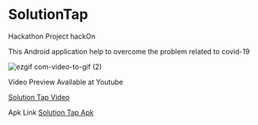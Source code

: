 # SolutionTap
Hackathon Project hackOn

This Android application help to overcome the problem related to covid-19


![ezgif com-video-to-gif (2)](https://user-images.githubusercontent.com/61186175/79628273-405d0100-815d-11ea-8294-db48f5b88181.gif)


Video Preview Available at Youtube

<a href="https://www.youtube.com/watch?v=g8Cm0PiNvcQ" target="_blank">Solution Tap Video</a>

Apk Link
<a href="https://drive.google.com/file/d/1IESEbydlgQbMmfdxjlMlgeCm7EPftPPl/view?usp=sharing" target="_blank">Solution Tap Apk</a>

